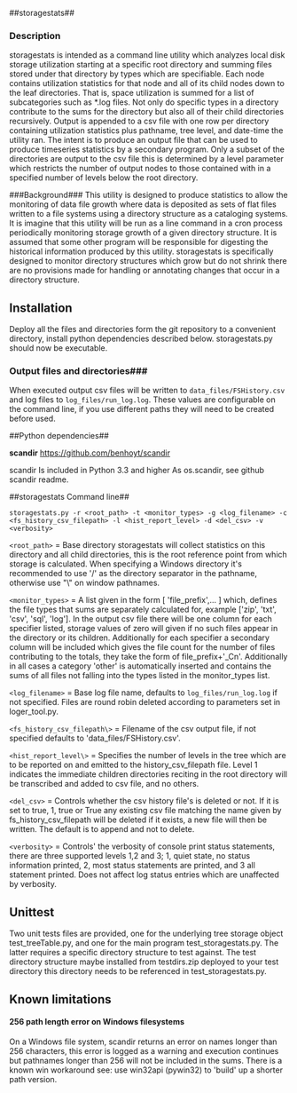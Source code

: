 ##storagestats##

### Description ###
storagestats is intended as a command line utility which analyzes local disk storage utilization starting at a specific root directory and summing files stored under that directory by types which are specifiable. Each node contains utilization statistics for that node and all of its child nodes down to the leaf directories. That is, space utilization is summed for a list of subcategories such as *.log files. Not only do specific types in a directory contribute to the sums for the directory but also all of their child directories recursively. Output is appended to a csv file with one row per directory containing utilization statistics plus pathname, tree level, and date-time the utility ran. The intent is to produce an output file that can be used to produce timeseries statistics by a secondary program. Only a subset of the directories are output to the csv file this is determined by a level parameter which restricts the number of output nodes to those contained with in a specified number of levels below the root directory.

###Background###
This utility is designed to produce statistics to allow the monitoring of data file growth where data is deposited as sets of flat files written to a file systems using a directory structure as a cataloging systems. It is imagine that this utility will be run as a line command in a cron process periodically monitoring storage growth of a given directory structure. It is assumed that some other program will be responsible for digesting the historical information produced by this utility. storagestats is specifically designed to monitor directory structures which grow but do not shrink there are no provisions made for handling or annotating changes that occur in a directory structure.  

## Installation ##
Deploy all the files and directories form the git repository to a convenient directory, install python dependencies described below. storagestats.py should now be executable.

### Output files and directories###
When executed output csv files will be written to `data_files/FSHistory.csv` and log files to `log_files/run_log.log`.  These values are configurable on the command line, if you use different paths they will need to be created before used.


##Python dependencies##

**scandir**
https://github.com/benhoyt/scandir

scandir Is included in Python 3.3 and higher
As os.scandir, see github scandir readme.


##storagestats Command line##



    storagestats.py -r <root_path> -t <monitor_types> -g <log_filename> -c <fs_history_csv_filepath> -l <hist_report_level> -d <del_csv> -v <verbosity>

 `<root_path>` = Base directory storagestats will collect statistics on this directory and all child directories, this is the root reference point from which storage is calculated. When specifying a Windows directory it's recommended to use  '/' as the directory separator in the pathname, otherwise use "\\" on window pathnames.
 
 `<monitor_types>` = A list given in the form  [ 'file_prefix',... ] which, defines the file types that sums are separately calculated for, example ['zip', 'txt', 'csv', 'sql', 'log']. In the output csv file there will be one column for each specifier listed, storage values of zero will given if no such files appear in the directory or its children. Additionally for each specifier a secondary column will be included which gives the file count for the number of files contributing to the totals, they take the form of file_prefix+'_Cn'. Additionally in all cases a category 'other' is automatically inserted and contains the sums of all files not falling into the types listed in the monitor_types list.

 `<log_filename>` =  Base log file name, defaults to `log_files/run_log.log` if not specified. Files are round robin deleted according to parameters set in loger_tool.py.

 `<fs_history_csv_filepath\>` = Filename of the csv output file, if not specified defaults to 'data_files/FSHistory.csv'.

 `<hist_report_level\>` = Specifies the number of levels in the tree which are to be reported on and emitted to the history_csv_filepath file. Level 1 indicates the immediate children directories reciting in the root directory will be transcribed and added to csv file, and no others.

 `<del_csv>` = Controls whether the csv history file's is deleted or not. If it is set to true, 1, true or True any existing csv file matching the name given by fs_history_csv_filepath will be deleted if it exists, a new file will then be written. The default is to append and not to delete.

 `<verbosity>` = Controls' the verbosity of console print status statements, there are three supported levels 1,2 and 3;  1, quiet state, no status information printed, 2,  most status statements are printed, and 3  all statement printed.  Does not affect log status entries which are unaffected by verbosity.

## Unittest ##
Two unit tests files are provided, one for the underlying tree storage object test_treeTable.py, and one for the main program test_storagestats.py. The latter requires a specific directory structure to test against. The test directory structure maybe installed from testdirs.zip deployed to your test directory this directory needs to be referenced in test_storagestats.py.

## Known limitations ##

#### 256 path length error on Windows filesystems ####
On a Windows file system, scandir returns an error on names longer than 256 characters, this error is logged as a warning and execution continues but pathnames longer than 256 will not be included in the sums. There is a known win workaround see: use win32api (pywin32) to 'build' up a shorter path version.